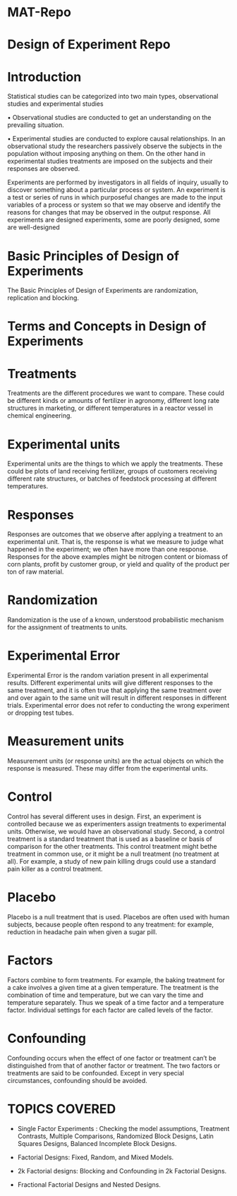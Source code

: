 # MAT-Repo
# Design of Experiment Repo

# Introduction
Statistical studies can be categorized into two main types, observational studies and experimental studies

• Observational studies are conducted to get an understanding on the prevailing situation.

• Experimental studies are conducted to explore causal relationships. In an observational study the researchers passively observe the subjects in the population
  without imposing anything on them. On the other hand in experimental studies treatments are imposed on the subjects and their responses are observed.
  
Experiments are performed by investigators in all fields of inquiry, usually to discover something about a particular process or system. An experiment is a test or
series of runs in which purposeful changes are made to the input variables of a process or system so that we may observe and identify the reasons for changes that 
may be observed in the output response. All experiments are designed experiments, some are poorly designed, some are well-designed


# Basic Principles of Design of Experiments
The Basic Principles of Design of Experiments are randomization, replication and blocking.

# Terms and Concepts in Design of Experiments

# Treatments
Treatments are the different procedures we want to compare. These could be different kinds or amounts of fertilizer in agronomy, different long rate 
structures in marketing, or different temperatures in a reactor vessel in chemical engineering.

# Experimental units
Experimental units are the things to which we apply the treatments. These could be plots of land receiving fertilizer, groups of customers
receiving different rate structures, or batches of feedstock processing at different temperatures.

# Responses 
Responses are outcomes that we observe after applying a treatment to an experimental unit. That is, the response is what we measure to judge 
what happened in the experiment; we often have more than one response. Responses for the above examples might be nitrogen content or biomass of 
corn plants, profit by customer group, or yield and quality of the product per ton of raw material.

# Randomization 
Randomization is the use of a known, understood probabilistic mechanism for the assignment of treatments to units.

# Experimental Error
Experimental Error is the random variation present in all experimental results. Different experimental units will give different responses
to the same treatment, and it is often true that applying the same treatment over and over again to the same unit will result in different responses 
in different trials. Experimental error does not refer to conducting the wrong experiment or dropping test tubes.

# Measurement units
Measurement units (or response units) are the actual objects on which the response is measured. These may differ from the experimental units. 

# Control
Control has several different uses in design. First, an experiment is controlled because we
as experimenters assign treatments to experimental units. Otherwise, we would have an observational study. Second, a control treatment is a
standard treatment that is used as a baseline or basis of comparison for the other treatments. This control treatment might bethe treatment in common 
use, or it might be a null treatment (no treatment at all). For example, a study of new pain killing drugs could
use a standard pain killer as a control treatment.

# Placebo
Placebo is a null treatment that is used. Placebos are often used with human subjects, because people often respond to any treatment:
for example, reduction in headache pain when given a sugar pill.

# Factors
Factors combine to form treatments. For example, the baking treatment for a cake involves a given time at a given temperature.
The treatment is the combination of time and temperature, but we can vary the time and temperature separately. Thus we speak of a
time factor and a temperature factor. Individual settings for each factor are called levels of the factor.

# Confounding
Confounding occurs when the effect of one factor or treatment can’t be distinguished from that of another factor or treatment. The two
factors or treatments are said to be confounded. Except in very special circumstances, confounding should be avoided.

# TOPICS COVERED
* Single Factor Experiments : Checking the model assumptions, Treatment Contrasts, Multiple Comparisons, Randomized Block Designs,
Latin Squares Designs, Balanced Incomplete Block Designs.

* Factorial Designs: Fixed, Random, and Mixed Models.

* 2k Factorial designs: Blocking and Confounding in 2k Factorial Designs.

* Fractional Factorial Designs and Nested Designs.

